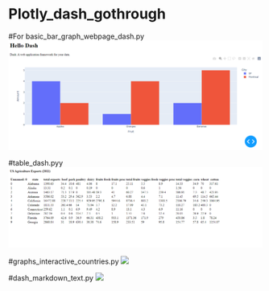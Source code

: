 # Plotly_dash_gothrough

#For basic_bar_graph_webpage_dash.py
![](images/hello_dash.PNG)


#table_dash.pyy
![](images/table_dash.PNG)

#graphs_interactive_countries.py
![](images/countries_graphs.PNG.png)


#dash_markdown_text.py
![](images/markdown.PNGg)




